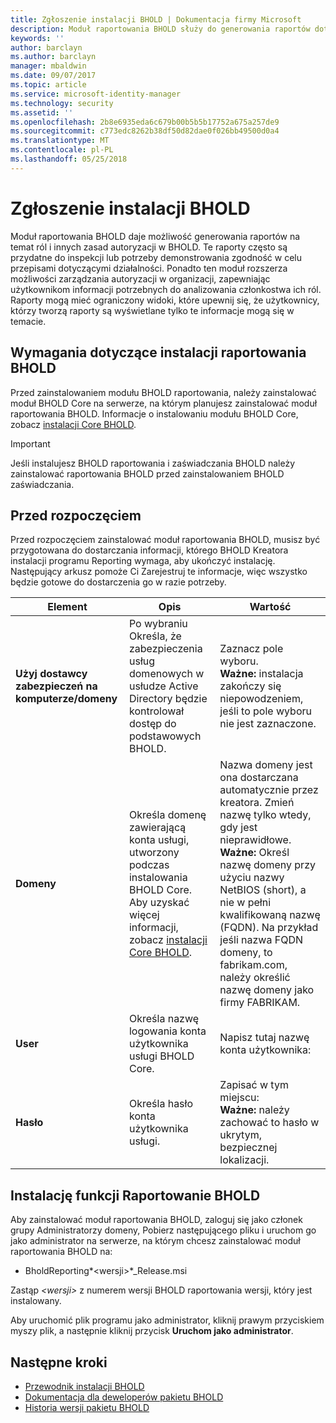 ```yaml
---
title: Zgłoszenie instalacji BHOLD | Dokumentacja firmy Microsoft
description: Moduł raportowania BHOLD służy do generowania raportów dotyczących ról i zasad autoryzacji
keywords: ''
author: barclayn
ms.author: barclayn
manager: mbaldwin
ms.date: 09/07/2017
ms.topic: article
ms.service: microsoft-identity-manager
ms.technology: security
ms.assetid: ''
ms.openlocfilehash: 2b8e6935eda6c679b00b5b5b17752a675a257de9
ms.sourcegitcommit: c773edc8262b38df50d82dae0f026bb49500d0a4
ms.translationtype: MT
ms.contentlocale: pl-PL
ms.lasthandoff: 05/25/2018
---
```

# <a name="bhold-reporting-installation"></a>Zgłoszenie instalacji BHOLD

Moduł raportowania BHOLD daje możliwość generowania raportów na temat ról i innych zasad autoryzacji w BHOLD. Te raporty często są przydatne do inspekcji lub potrzeby demonstrowania zgodność w celu przepisami dotyczącymi działalności. Ponadto ten moduł rozszerza możliwości zarządzania autoryzacji w organizacji, zapewniając użytkownikom informacji potrzebnych do analizowania członkostwa ich ról. Raporty mogą mieć ograniczony widoki, które upewnij się, że użytkownicy, którzy tworzą raporty są wyświetlane tylko te informacje mogą się w temacie.

## <a name="bhold-reporting-installation-requirements"></a>Wymagania dotyczące instalacji raportowania BHOLD

Przed zainstalowaniem modułu BHOLD raportowania, należy zainstalować moduł BHOLD Core na serwerze, na którym planujesz zainstalować moduł raportowania BHOLD. Informacje o instalowaniu modułu BHOLD Core, zobacz [instalacji Core BHOLD](https://technet.microsoft.com/library/jj134095(v=ws.10).aspx).

>[!IMPORTANT]
Jeśli instalujesz BHOLD raportowania i zaświadczania BHOLD należy zainstalować raportowania BHOLD przed zainstalowaniem BHOLD zaświadczania.

## <a name="before-you-begin"></a>Przed rozpoczęciem

Przed rozpoczęciem zainstalować moduł raportowania BHOLD, musisz być przygotowana do dostarczania informacji, którego BHOLD Kreatora instalacji programu Reporting wymaga, aby ukończyć instalację. Następujący arkusz pomoże Ci Zarejestruj te informacje, więc wszystko będzie gotowe do dostarczenia go w razie potrzeby.

| **Element**                                    | **Opis**                                                                                                                                                                                                           | **Wartość**                                                                                                                                                                                                                                                                                                            |
|---------------------------------------------|---------------------------------------------------------------------------------------------------------------------------------------------------------------------------------------------------------------------------|----------------------------------------------------------------------------------------------------------------------------------------------------------------------------------------------------------------------------------------------------------------------------------------------------------------------|
| **Użyj dostawcy zabezpieczeń na komputerze/domeny** | Po wybraniu Określa, że zabezpieczenia usług domenowych w usłudze Active Directory będzie kontrolował dostęp do podstawowych BHOLD.                                                                                                                | Zaznacz pole wyboru. </br>**Ważne:** instalacja zakończy się niepowodzeniem, jeśli to pole wyboru nie jest zaznaczone.                                                                                                                                                                                                                   |
| **Domeny**                                  | Określa domenę zawierającą konta usługi, utworzony podczas instalowania BHOLD Core. Aby uzyskać więcej informacji, zobacz [instalacji Core BHOLD](https://technet.microsoft.com/library/jj134095(v=ws.10).aspx). | Nazwa domeny jest ona dostarczana automatycznie przez kreatora. Zmień nazwę tylko wtedy, gdy jest nieprawidłowe. **Ważne:** Określ nazwę domeny przy użyciu nazwy NetBIOS (short), a nie w pełni kwalifikowaną nazwę (FQDN). Na przykład jeśli nazwa FQDN domeny, to fabrikam.com, należy określić nazwę domeny jako firmy FABRIKAM. |
| **User**                                    | Określa nazwę logowania konta użytkownika usługi BHOLD Core.                                                                                                                                                          | Napisz tutaj nazwę konta użytkownika:                                                                                                                                                                                                                                                                                    |
| **Hasło**                                | Określa hasło konta użytkownika usługi.                                                                                                                                                                       | Zapisać w tym miejscu: </br>**Ważne:** należy zachować to hasło w ukrytym, bezpiecznej lokalizacji.                                                                                                                                                                                                                  |

## <a name="bhold-reporting-installation"></a>Instalację funkcji Raportowanie BHOLD

Aby zainstalować moduł raportowania BHOLD, zaloguj się jako członek grupy Administratorzy domeny, Pobierz następującego pliku i uruchom go jako administrator na serwerze, na którym chcesz zainstalować moduł raportowania BHOLD na:

- BholdReporting*\<wersji\>*\_Release.msi

Zastąp *\<wersji\>* z numerem wersji BHOLD raportowania wersji, który jest instalowany.

Aby uruchomić plik programu jako administrator, kliknij prawym przyciskiem myszy plik, a następnie kliknij przycisk **Uruchom jako administrator**.

## <a name="next-steps"></a>Następne kroki

- [Przewodnik instalacji BHOLD](bhold-installation-guide.md)
- [Dokumentacja dla deweloperów pakietu BHOLD](../reference/mim2016-bhold-developer-reference.md)
- [Historia wersji pakietu BHOLD](../reference/version-bhold-history.md)